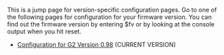 This is a jump page for version-specific configuration pages. Go to one of the following pages for configuration for your firmware version. You can find out the firmware version by entering $fv or by looking at the console output when you hit reset.

* [Configuration for G2 Version 0.98](Configuration-for-Firmware-Version-0.98) (CURRENT VERSION)
